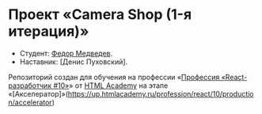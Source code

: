 # Проект «Camera Shop (1-я итерация)»

* Студент: [Федор Медведев](https://htmlacademy.ru/profile/id1694945).
* Наставник: [Денис Пуховский].

Репозиторий создан для обучения на профессии «[Профессия «React-разработчик #10»](https://up.htmlacademy.ru/profession/react/10)» от [HTML Academy](https://htmlacademy.ru) на этапе «[Акселератор]»(https://up.htmlacademy.ru/profession/react/10/production/accelerator)